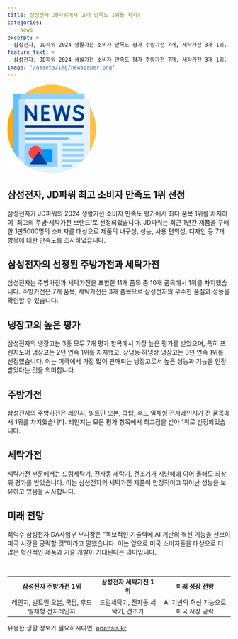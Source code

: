 ```yaml
---
title: 삼성전자 JD파워에서 고객 만족도 1위를 차지!
categories:
  - News
excerpt: >
  삼성전자, JD파워 2024 생활가전 소비자 만족도 평가 주방가전 7개, 세탁가전 3개 1위. 내구성, 성능, 사용 편의성, 디자인 등 7개 항목 조사해 10개 제품 중 10개 품목 1위. 최다 품목 1위는 JD파워 가전 브랜드 조사에서 삼성전자 가전 11개 품목 중 최다. 특히 냉장고 3개 품목은 모든 7개 평가 항목에서 가장 높은 평가를 받았다.
feature_text: >
  삼성전자, JD파워 2024 생활가전 소비자 만족도 평가 주방가전 7개, 세탁가전 3개 1위. 내구성, 성능, 사용 편의성, 디자인 등 7개 항목 조사해 10개 제품 중 10개 품목 1위. 최다 품목 1위는 JD파워 가전 브랜드 조사에서 삼성전자 가전 11개 품목 중 최다. 특히 냉장고 3개 품목은 모든 7개 평가 항목에서 가장 높은 평가를 받았다.
image: '/assets/img/newspaper.png'
---
```


<p><img src="/assets/img/newspaper.png" alt="kimp 속보" /></p>

<h2 data-ke-size="size26">삼성전자, JD파워 최고 소비자 만족도 1위 선정</h2>

<p data-ke-size="size16">삼성전자가 JD파워의 2024 생활가전 소비자 만족도 평가에서 최다 품목 1위를 차지하여 '최고의 주방·세탁가전 브랜드'로 선정되었습니다. JD파워는 최근 1년간 제품을 구매한 1만5000명의 소비자를 대상으로 제품의 내구성, 성능, 사용 편의성, 디자인 등 7개 항목에 대한 만족도를 조사하였습니다.</p>

<h2 data-ke-size="size26">삼성전자의 선정된 주방가전과 세탁가전</h2>

<p data-ke-size="size16">삼성전자는 주방가전과 세탁가전을 포함한 11개 품목 중 10개 품목에서 1위를 차지했습니다. 주방가전은 7개 품목, 세탁가전은 3개 품목으로 삼성전자의 우수한 품질과 성능을 확인할 수 있습니다.</p>

<h2 data-ke-size="size26">냉장고의 높은 평가</h2>

<p data-ke-size="size16">삼성전자의 냉장고는 3종 모두 7개 평가 항목에서 가장 높은 평가를 받았으며, 특히 프렌치도어 냉장고는 2년 연속 1위를 차지했고, 상냉동·하냉장 냉장고는 3년 연속 1위를 선정했습니다. 이는 미국에서 가장 많이 판매되는 냉장고로서 높은 성능과 기능을 인정받았다는 것을 의미합니다.</p>

<h2 data-ke-size="size26">주방가전</h2>

<p data-ke-size="size16">삼성전자의 주방가전은 레인지, 빌트인 오븐, 쿡탑, 후드 일체형 전자레인지가 전 품목에서 1위를 차지했습니다. 레인지는 모든 평가 항목에서 최고점을 받아 1위로 선정되었습니다.</p>

<h2 data-ke-size="size26">세탁가전</h2>

<p data-ke-size="size16">세탁가전 부문에서는 드럼세탁기, 전자동 세탁기, 건조기가 지난해에 이어 올해도 최상위 평가를 받았습니다. 이는 삼성전자의 세탁가전 제품이 안정적이고 뛰어난 성능을 보유하고 있음을 시사합니다.</p>

<h2 data-ke-size="size26">미래 전망</h2>

<p data-ke-size="size16">최익수 삼성전자 DA사업부 부사장은 "독보적인 기술력에 AI 기반의 혁신 기능을 선보여 미국 시장을 공략할 것"이라고 말했습니다. 이는 앞으로 미국 소비자들을 대상으로 더 많은 혁신적인 제품과 기술 개발이 기대된다는 의미입니다.</p>

<p data-ke-size="size16">&nbsp;</p>

<table>
    <tbody>
        <tr>
            <td style="text-align: center; height: 17px;"><b>삼성전자 주방가전 1위</b></td>
            <td style="text-align: center; height: 17px;"><b>삼성전자 세탁가전 1위</b></td>
            <td style="text-align: center; height: 17px;"><b>미래 성장 전망</b></td>
        </tr>
        <tr>
            <td style="text-align: center; height: 17px;">레인지, 빌트인 오븐, 쿡탑, 후드 일체형 전자레인지</td>
            <td style="text-align: center; height: 17px;">드럼세탁기, 전자동 세탁기, 건조기</td>
            <td style="text-align: center; height: 17px;">AI 기반의 혁신 기능으로 미국 시장 공략</td>
        </tr>
    </tbody>
</table>
유용한 생활 정보가 필요하시다면, <a href="https://opensis.kr" rel="dofollow">opensis.kr</a>


